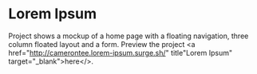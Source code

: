 # Lorem Ipsum #

Project shows a mockup of a home page with a floating navigation, three column floated layout and a form. Preview the project <a href="http://camerontee.lorem-ipsum.surge.sh/" title"Lorem Ipsum" target="_blank">here</>.
